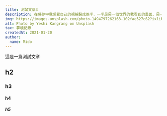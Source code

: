 ```yaml
---
title: 測試文章3
description: 在睡夢中我感覺自己的視線裂成兩半，一半是另一個世界的我看到的畫面、另一半是⋯⋯
img: https://images.unsplash.com/photo-1494797262163-102fae527c62?ixlib=rb-1.2.1&ixid=MXwxMjA3fDB8MHxwaG90by1wYWdlfHx8fGVufDB8fHw%3D&auto=format&fit=crop&w=700&q=80
alt: Photo by Yeshi Kangrang on Unsplash
tax: 夢境紀錄
createdAt: 2021-01-20
author:
  name: Mido
---
```


這是一篇測試文章

## h2

### h3

#### h4

##### h5